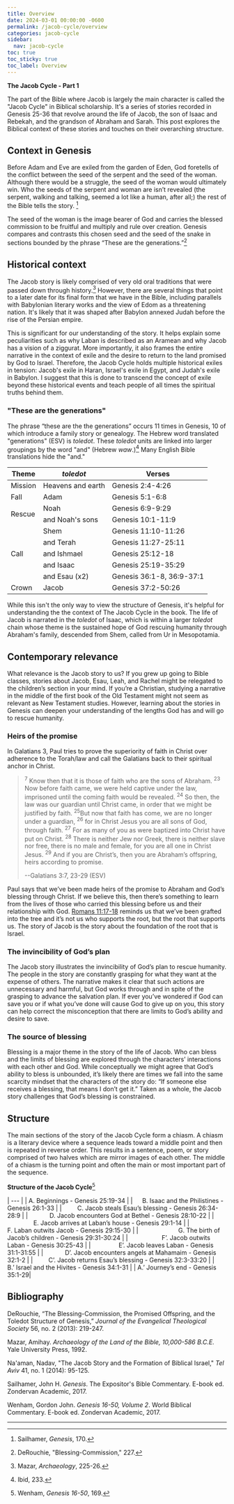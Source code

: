 ```yaml
---
title: Overview
date: 2024-03-01 00:00:00 -0600
permalink: /jacob-cycle/overview
categories: jacob-cycle
sidebar:
  nav: jacob-cycle
toc: true
toc_sticky: true
toc_label: Overview
---
```

**The Jacob Cycle - Part 1**

The part of the Bible where Jacob is largely the main character is called the "Jacob Cycle" in 
Biblical scholarship. It's a series of stories recorded in Genesis 25-36 that revolve around the 
life of Jacob, the son of Isaac and Rebekah, and the grandson of Abraham and Sarah. This post 
explores the Biblical context of these stories and touches on their overarching structure.

## Context in Genesis

Before Adam and Eve are exiled from the garden of Eden, God foretells of the conflict between the 
seed of the serpent and the seed of the woman. Although there would be a struggle, the seed of the 
woman would ultimately win. Who the seeds of the serpent and woman are isn’t revealed (the serpent, 
walking and talking, seemed a lot like a human, after all;) the rest of the Bible tells the story.
[^1]

The seed of the woman is the image bearer of God and carries the blessed commission to be fruitful 
and multiply and rule over creation. Genesis compares and contrasts this chosen seed and the seed 
of the snake in sections bounded by the phrase “These are the generations.”[^2]

## Historical context

The Jacob story is likely comprised of very old oral traditions that were passed down through 
history.[^3] However, there are several things that point to a later date for its final form that we 
have in the Bible, including parallels with Babylonian literary works and the view of Edom as a 
threatening nation. It's likely that it was shaped after Babylon annexed Judah before the rise of 
the Persian empire.

This is significant for our understanding of the story. It helps explain some peculiarities such as 
why Laban is described as an Aramean and why Jacob has a vision of a ziggurat. More importantly, it 
also frames the entire narrative in the context of exile and the desire to return to the land 
promised by God to Israel. Therefore, the Jacob Cycle holds multiple historical exiles in tension: 
Jacob's exile in Haran, Israel's exile in Egypt, and Judah's exile in Babylon. I suggest that this 
is done to transcend the concept of exile beyond these historical events and teach people of all 
times the spiritual truths behind them.

### "These are the generations"

The phrase “these are the the generations” occurs 11 times in Genesis, 10 of which introduce a 
family story or genealogy. The Hebrew word translated "generations" (ESV) is *toledot*. These 
*toledot* units are linked into larger groupings by the word "and" (Hebrew *waw*.)[^5] Many 
English Bible translations hide the "and."

<table>
  <thead>
    <tr>
      <th>Theme</th>
      <th><em>toledot</em></th>
      <th>Verses</th>
    </tr>
  </thead>
  <tbody>
    <tr>
      <td>Mission</td>
      <td>Heavens and earth</td>
      <td>Genesis 2:4-4:26</td>
    </tr>
    <tr>
      <td>Fall</td>
      <td>Adam</td>
      <td>Genesis 5:1-6:8</td>
    </tr>
    <tr>
      <td rowspan=2>Rescue</td>
      <td>Noah</td>
      <td>Genesis 6:9-9:29</td>
    </tr>
    <tr>
      <td>and Noah's sons</td>
      <td>Genesis 10:1-11:9</td>
    </tr>
    <tr>
      <td rowspan=5>Call</td>
      <td>Shem</td>
      <td>Genesis 11:10-11:26</td>
    </tr>
    <tr>
      <td>and Terah</td>
      <td>Genesis 11:27-25:11</td>
    </tr>
    <tr>
      <td>and Ishmael</td>
      <td>Genesis 25:12-18</td>
    </tr>
    <tr>
      <td>and Isaac</td>
      <td>Genesis 25:19-35:29</td>
    </tr>
    <tr>
      <td>and Esau (x2)</td>
      <td>Genesis 36:1-8, 36:9-37:1</td>
    </tr>
    <tr>
      <td>Crown</td>
      <td>Jacob</td>
      <td>Genesis 37:2-50:26</td>
    </tr>
  </tbody>
</table>

While this isn't the only way to view the structure of Genesis, it's helpful for understanding the
the context of The Jacob Cycle in the book. The life of Jacob is narrated in the *toledot* of 
Isaac, which is within a larger *toledot* chain whose theme is the sustained hope of God rescuing 
humanity through Abraham's family, descended from Shem, called from Ur in Mesopotamia.

## Contemporary relevance

What relevance is the Jacob story to us? If you grew up going to Bible classes, stories about 
Jacob, Esau, Leah, and Rachel might be relegated to the children’s section in your mind. If you’re 
a Christian, studying a narrative in the middle of the first book of the Old Testament might not 
seem as relevant as New Testament studies. However, learning about the stories in Genesis can 
deepen your understanding of the lengths God has and will go to rescue humanity.

### Heirs of the promise

In Galatians 3, Paul tries to prove the superiority of faith in Christ over adherence to the 
Torah/law and call the Galatians back to their spiritual anchor in Christ.

> <sup>7</sup> Know then that it is those of faith who are the sons of Abraham. <sup>23</sup> Now 
before faith came, we were held captive under the law, imprisoned until the coming faith would be 
revealed. <sup>24</sup> So then, the law was our guardian until Christ came, in order that we might 
be justified by faith. <sup>25</sup>But now that faith has come, we are no longer under a guardian, 
<sup>26</sup> for in Christ Jesus you are all sons of God, through faith. <sup>27</sup> For as many 
of you as were baptized into Christ have put on Christ. <sup>28</sup> There is neither Jew nor 
Greek, there is neither slave nor free, there is no male and female, for you are all one in Christ 
Jesus. <sup>29</sup> And if you are Christ’s, then you are Abraham’s offspring, heirs according to 
promise.
>
> --Galatians 3:7, 23-29 (ESV)

Paul says that we’ve been made heirs of the promise to Abraham and God’s blessing through Christ. 
If we believe this, then there’s something to learn from the lives of those who carried this 
blessing before us and their relationship with God.
[Romans 11:17-18](https://biblia.com/bible/esv/romans/11/17-18) reminds us that we’ve been 
grafted into the tree and it’s not us who supports the root, but the root that supports us. The 
story of Jacob is the story about the foundation of the root that is Israel.

### The invincibility of God’s plan

The Jacob story illustrates the invincibility of God’s plan to rescue humanity. The people in the 
story are constantly grasping for what they want at the expense of others. The narrative makes it 
clear that such actions are unnecessary and harmful, but God works through and in spite of the 
grasping to advance the salvation plan. If ever you’ve wondered if God can save you or if what 
you’ve done will cause God to give up on you, this story can help correct the misconception that 
there are limits to God’s ability and desire to save.

### The source of blessing

Blessing is a major theme in the story of the life of Jacob. Who can bless and the limits of 
blessing are explored through the characters’ interactions with each other and God. While 
conceptually we might agree that God’s ability to bless is unbounded, it’s likely there are times 
we fall into the same scarcity mindset that the characters of the story do: “If someone else 
receives a blessing, that means I don’t get it.” Taken as a whole, the Jacob story challenges that 
God’s blessing is constrained.

## Structure

The main sections of the story of the Jacob Cycle form a chiasm. A chiasm is a literary device 
where a sequence leads toward a middle point and then is repeated in reverse order. This results in 
a sentence, poem, or story comprised of two halves which are mirror images of each other. The 
middle of a chiasm is the turning point and often the main or most important part of the sequence.

**Structure of the Jacob Cycle**[^6]

| --- |
| A. Beginnings - Genesis 25:19-34  |
| &ensp;&ensp; B. Isaac and the Philistines - Genesis 26:1-33  |
| &ensp;&ensp;&ensp;&ensp; C. Jacob steals Esau’s blessing - Genesis 26:34-28:9  |
| &ensp;&ensp;&ensp;&ensp;&ensp;&ensp; D. Jacob encounters God at Bethel - Genesis 28:10-22  |
| &ensp;&ensp;&ensp;&ensp;&ensp;&ensp;&ensp;&ensp; E. Jacob arrives at Laban’s house - Genesis 29:1-14  |
| &ensp;&ensp;&ensp;&ensp;&ensp;&ensp;&ensp;&ensp;&ensp;&ensp; F. Laban outwits Jacob - Genesis 29:15-30  |
| &ensp;&ensp;&ensp;&ensp;&ensp;&ensp;&ensp;&ensp;&ensp;&ensp;&ensp;&ensp; G. The birth of Jacob’s children - Genesis 29:31-30:24  |
| &ensp;&ensp;&ensp;&ensp;&ensp;&ensp;&ensp;&ensp;&ensp;&ensp; F’. Jacob outwits Laban - Genesis 30:25-43  |
| &ensp;&ensp;&ensp;&ensp;&ensp;&ensp;&ensp;&ensp; E’. Jacob leaves Laban - Genesis 31:1-31:55  |
| &ensp;&ensp;&ensp;&ensp;&ensp;&ensp; D’. Jacob encounters angels at Mahamaim - Genesis 32:1-2  |
| &ensp;&ensp;&ensp;&ensp; C’. Jacob returns Esau’s blessing - Genesis 32:3-33:20  |
| &ensp;&ensp; B.’ Israel and the Hivites - Genesis 34:1-31  |
| A.’ Journey’s end - Genesis 35:1-29|


[^1]: Sailhamer, *Genesis*, 170.
[^2]: DeRouchie, "Blessing-Commission," 227.
[^3]: Mazar, *Archaeology*, 225-26.
[^4]: Na'aman, "The Jacob Story", 116.
[^5]: Ibid, 233.
[^6]: Wenham, *Genesis 16-50*, 169.

## Bibliography

DeRouchie, “The Blessing-Commission, the Promised Offspring, and the Toledot Structure of Genesis,” 
*Journal of the Evangelical Theological Society* 56, no. 2 (2013): 219-247.

Mazar, Amihay. *Archaeology of the Land of the Bible, 10,000-586 B.C.E.* Yale University Press, 
1992.

Na'aman, Nadav, "The Jacob Story and the Formation of Biblical Israel," *Tel Aviv* 41, no. 1 
(2014): 95-125.

Sailhamer, John H. *Genesis*. The Expositor's Bible Commentary. E-book ed. Zondervan Academic, 2017. 

Wenham, Gordon John. *Genesis 16-50, Volume 2*. World Biblical Commentary. E-book ed. Zondervan 
Academic, 2017.

---